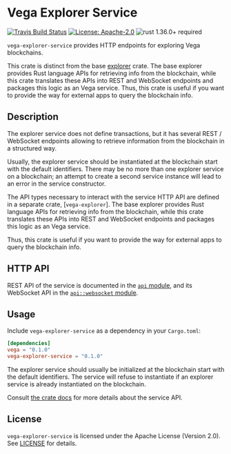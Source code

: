 # Vega Explorer Service

[![Travis Build Status](https://img.shields.io/travis/vega/vega/master.svg?label=Linux%20Build)](https://travis-ci.com/vega/vega)
[![License: Apache-2.0](https://img.shields.io/github/license/vega/vega.svg)](https://github.com/vega/vega/blob/master/LICENSE)
![rust 1.36.0+ required](https://img.shields.io/badge/rust-1.36.0+-blue.svg?label=Required%20Rust)

`vega-explorer-service` provides HTTP endpoints for exploring
Vega blockchains.

This crate is distinct from the base [explorer][explorer] crate.
The base explorer provides Rust language APIs for retrieving info
from the blockchain, while this crate translates these APIs into
REST and WebSocket endpoints and packages this logic as an Vega service.
Thus, this crate is useful if you want to provide the way for external apps
to query the blockchain info.

## Description

The explorer service does not define transactions, but it has several
REST / WebSocket endpoints allowing to retrieve information from the
blockchain in a structured way.

Usually, the explorer service should be instantiated at the blockchain start
with the default identifiers. There may be no more than one explorer service
on a blockchain; an attempt to create a second service instance will lead to
an error in the service constructor.

The API types necessary to interact with the service HTTP API are defined in
a separate crate, [`vega-explorer`]. The base explorer provides Rust language
APIs for retrieving info from the blockchain, while this crate translates these
APIs into REST and WebSocket endpoints and packages this logic as an Vega
service.

Thus, this crate is useful if you want to provide the way for external apps to
query the blockchain info.

## HTTP API

REST API of the service is documented in the [`api` module](api-module), and its
WebSocket API in the [`api::websocket` module](websocket-module).

## Usage

Include `vega-explorer-service` as a dependency in your `Cargo.toml`:

```toml
[dependencies]
vega = "0.1.0"
vega-explorer-service = "0.1.0"
```

The explorer service should usually be initialized at the blockchain start
with the default identifiers. The service will refuse to instantiate
if an explorer service is already instantiated on the blockchain.

Consult [the crate docs](https://docs.rs/vega-explorer-service)
for more details about the service API.

## License

`vega-explorer-service` is licensed under the Apache License (Version 2.0).
See [LICENSE](LICENSE) for details.

[explorer]: https://crates.io/crates/vega-explorer/
[api-module]: https://docs.rs/vega-explorer-service/latest/vega-explorer-service/api/index.html
[websocket-module]: https://docs.rs/vega-explorer-service/latest/vega-explorer-service/api/websocket/index.html
